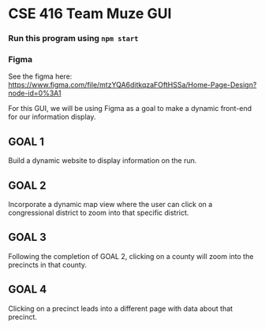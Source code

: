 # CSE 416 Team Muze GUI  

### Run this program using `npm start`

### Figma
See the figma here: https://www.figma.com/file/mtzYQA6ditkqzaFOftHSSa/Home-Page-Design?node-id=0%3A1

For this GUI, we will be using Figma as a goal to make a dynamic front-end for our information display.

## GOAL 1
Build a dynamic website to display information on the run.

## GOAL 2
Incorporate a dynamic map view where the user can click on a congressional district to zoom into that specific district.

## GOAL 3
Following the completion of GOAL 2, clicking on a county will zoom into the precincts in that county.

## GOAL 4
Clicking on a precinct leads into a different page with data about that precinct.
